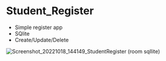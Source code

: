 # Student_Register
- Simple register app
- SQlite
- Create/Update/Delete

![Screenshot_20221018_144149_StudentRegister (room sqllite)](https://user-images.githubusercontent.com/74590627/196432865-55c1aa5e-faed-4288-80f3-41fc2205b8c0.jpg)
